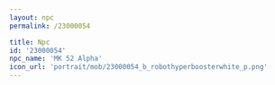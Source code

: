 ```yaml
---
layout: npc
permalink: /23000054

title: Npc
id: '23000054'
npc_name: 'MK 52 Alpha'
icon_url: 'portrait/mob/23000054_b_robothyperboosterwhite_p.png'
---
```

